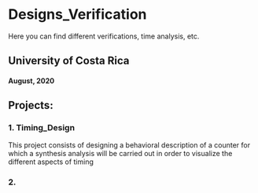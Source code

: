 # Designs_Verification

Here you can find different verifications, 
time analysis, etc.

## University of Costa Rica
#### August, 2020

## Projects:
### 1. Timing_Design
This project consists of designing a behavioral 
description of a counter for which a synthesis
analysis will be carried out in order to visualize 
the different aspects of timing

### 2. 
